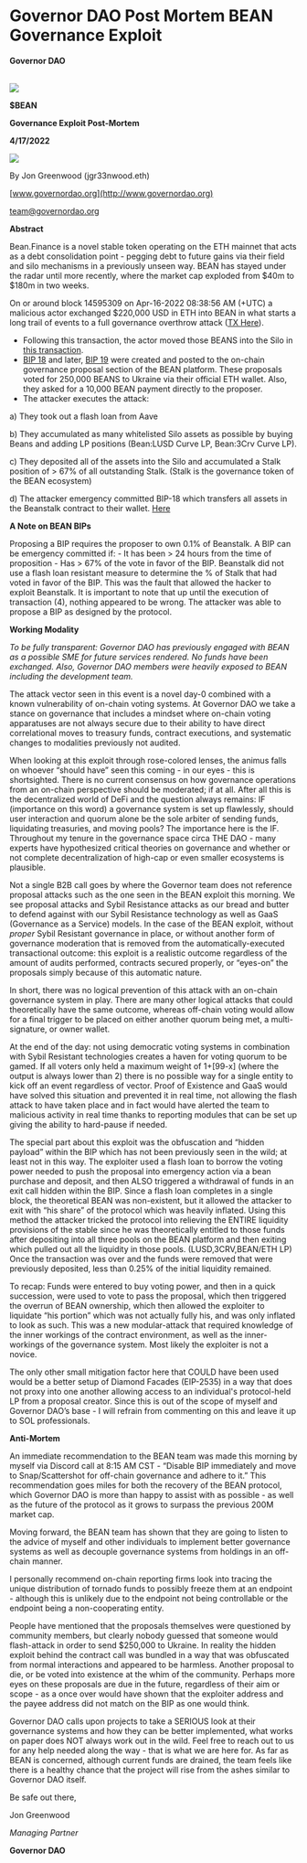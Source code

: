 # Governor DAO Post Mortem BEAN Governance Exploit

**Governor DAO**

\
![](<../.gitbook/assets/0 (3)>)

**$BEAN**

**Governance Exploit Post-Mortem**

**4/17/2022**

![](../.gitbook/assets/1)

By Jon Greenwood (jgr33nwood.eth)

[www.governordao.org](http://www.governordao.org)

[team@governordao.org](mailto:team@governordao.org)

**Abstract**

Bean.Finance is a novel stable token operating on the ETH mainnet that acts as a debt consolidation point - pegging debt to future gains via their field and silo mechanisms in a previously unseen way. BEAN has stayed under the radar until more recently, where the market cap exploded from $40m to $180m in two weeks.

On or around block 14595309 on Apr-16-2022 08:38:56 AM (+UTC) a malicious actor exchanged $220,000 USD in ETH into BEAN in what starts a long trail of events to a full governance overthrow attack ([TX Here](https://etherscan.io/tx/0xfdd9acbc3fae083d572a2b178c8ca74a63915841a8af572a10d0055dbe91d219)).

* Following this transaction, the actor moved those BEANS into the Silo in [this transaction](https://etherscan.io/tx/0xf5a698984485d01e09744e8d7b8ca15cd29aa430a0137349c8c9e19e60c0bb9d).
* [BIP 18](https://etherscan.io/tx/0x9575e478d7c542558ecca52b27072fa1f1ec70679106bdbd62f3bb4d6c87a80d) and later, [BIP 19](https://etherscan.io/tx/0x68cdec0ac76454c3b0f7af0b8a3895db00adf6daaf3b50a99716858c4fa54c6f) were created and posted to the on-chain governance proposal section of the BEAN platform. These proposals voted for 250,000 BEANS to Ukraine via their official ETH wallet. Also, they asked for a 10,000 BEAN payment directly to the proposer.
* The attacker executes the attack:

a) They took out a flash loan from Aave

b) They accumulated as many whitelisted Silo assets as possible by buying Beans and adding LP positions (Bean:LUSD Curve LP, Bean:3Crv Curve LP).

c) They deposited all of the assets into the Silo and accumulated a Stalk position of > 67% of all outstanding Stalk. (Stalk is the governance token of the BEAN ecosystem)

d) The attacker emergency committed BIP-18 which transfers all assets in the Beanstalk contract to their wallet. [Here](https://etherscan.io/tx/0xcd314668aaa9bbfebaf1a0bd2b6553d01dd58899c508d4729fa7311dc5d33ad7)

**A Note on BEAN BIPs**

Proposing a BIP requires the proposer to own 0.1% of Beanstalk. A BIP can be emergency committed if: - It has been > 24 hours from the time of proposition - Has > 67% of the vote in favor of the BIP. Beanstalk did not use a flash loan resistant measure to determine the % of Stalk that had voted in favor of the BIP. This was the fault that allowed the hacker to exploit Beanstalk. It is important to note that up until the execution of transaction (4), nothing appeared to be wrong. The attacker was able to propose a BIP as designed by the protocol.

**Working Modality**

_To be fully transparent: Governor DAO has previously engaged with BEAN as a possible SME for future services rendered. No funds have been exchanged. Also, Governor DAO members were heavily exposed to BEAN including the development team._

The attack vector seen in this event is a novel day-0 combined with a known vulnerability of on-chain voting systems. At Governor DAO we take a stance on governance that includes a mindset where on-chain voting apparatuses are not always secure due to their ability to have direct correlational moves to treasury funds, contract executions, and systematic changes to modalities previously not audited.

When looking at this exploit through rose-colored lenses, the animus falls on whoever “should have” seen this coming - in our eyes - this is shortsighted. There is no current consensus on how governance operations from an on-chain perspective should be moderated; if at all. After all this is the decentralized world of DeFi and the question always remains: IF (importance on this word) a governance system is set up flawlessly, should user interaction and quorum alone be the sole arbiter of sending funds, liquidating treasuries, and moving pools? The importance here is the IF. Throughout my tenure in the governance space circa THE DAO - many experts have hypothesized critical theories on governance and whether or not complete decentralization of high-cap or even smaller ecosystems is plausible.

Not a single B2B call goes by where the Governor team does not reference proposal attacks such as the one seen in the BEAN exploit this morning. We see proposal attacks and Sybil Resistance attacks as our bread and butter to defend against with our Sybil Resistance technology as well as GaaS (Governance as a Service) models. In the case of the BEAN exploit, without _proper_ Sybil Resistant governance in place, or without another form of governance moderation that is removed from the automatically-executed transactional outcome: this exploit is a realistic outcome regardless of the amount of audits performed, contracts secured properly, or “eyes-on” the proposals simply because of this automatic nature.

In short, there was no logical prevention of this attack with an on-chain governance system in play. There are many other logical attacks that could theoretically have the same outcome, whereas off-chain voting would allow for a final trigger to be placed on either another quorum being met, a multi-signature, or owner wallet.

At the end of the day: not using democratic voting systems in combination with Sybil Resistant technologies creates a haven for voting quorum to be gamed. If all voters only held a maximum weight of 1+\[99-x] (where the output is always lower than 2) there is no possible way for a single entity to kick off an event regardless of vector. Proof of Existence and GaaS would have solved this situation and prevented it in real time, not allowing the flash attack to have taken place and in fact would have alerted the team to malicious activity in real time thanks to reporting modules that can be set up giving the ability to hard-pause if needed.

The special part about this exploit was the obfuscation and “hidden payload” within the BIP which has not been previously seen in the wild; at least not in this way. The exploiter used a flash loan to borrow the voting power needed to push the proposal into emergency action via a bean purchase and deposit, and then ALSO triggered a withdrawal of funds in an exit call hidden within the BIP. Since a flash loan completes in a single block, the theoretical BEAN was non-existent, but it allowed the attacker to exit with “his share” of the protocol which was heavily inflated. Using this method the attacker tricked the protocol into relieving the ENTIRE liquidity provisions of the stable since he was theoretically entitled to those funds after depositing into all three pools on the BEAN platform and then exiting which pulled out all the liquidity in those pools. (LUSD,3CRV,BEAN/ETH LP) Once the transaction was over and the funds were removed that were previously deposited, less than 0.25% of the initial liquidity remained.

To recap: Funds were entered to buy voting power, and then in a quick succession, were used to vote to pass the proposal, which then triggered the overrun of BEAN ownership, which then allowed the exploiter to liquidate “his portion” which was not actually fully his, and was only inflated to look as such. This was a new modular-attack that required knowledge of the inner workings of the contract environment, as well as the inner-workings of the governance system. Most likely the exploiter is not a novice.

The only other small mitigation factor here that COULD have been used would be a better setup of Diamond Facades (EIP-2535) in a way that does not proxy into one another allowing access to an individual's protocol-held LP from a proposal creator. Since this is out of the scope of myself and Governor DAO’s base - I will refrain from commenting on this and leave it up to SOL professionals.

**Anti-Mortem**

An immediate recommendation to the BEAN team was made this morning by myself via Discord call at 8:15 AM CST - “Disable BIP immediately and move to Snap/Scattershot for off-chain governance and adhere to it.” This recommendation goes miles for both the recovery of the BEAN protocol, which Governor DAO is more than happy to assist with as possible - as well as the future of the protocol as it grows to surpass the previous 200M market cap.

Moving forward, the BEAN team has shown that they are going to listen to the advice of myself and other individuals to implement better governance systems as well as decouple governance systems from holdings in an off-chain manner.

I personally recommend on-chain reporting firms look into tracing the unique distribution of tornado funds to possibly freeze them at an endpoint - although this is unlikely due to the endpoint not being controllable or the endpoint being a non-cooperating entity.

People have mentioned that the proposals themselves were questioned by community members, but clearly nobody guessed that someone would flash-attack in order to send $250,000 to Ukraine. In reality the hidden exploit behind the contract call was bundled in a way that was obfuscated from normal interactions and appeared to be harmless. Another proposal to die, or be voted into existence at the whim of the community. Perhaps more eyes on these proposals are due in the future, regardless of their aim or scope - as a once over would have shown that the exploiter address and the payee address did not match on the BIP as one would think.

Governor DAO calls upon projects to take a SERIOUS look at their governance systems and how they can be better implemented, what works on paper does NOT always work out in the wild. Feel free to reach out to us for any help needed along the way - that is what we are here for. As far as BEAN is concerned, although current funds are drained, the team feels like there is a healthy chance that the project will rise from the ashes similar to Governor DAO itself.

Be safe out there,

Jon Greenwood

_Managing Partner_

**Governor DAO**
